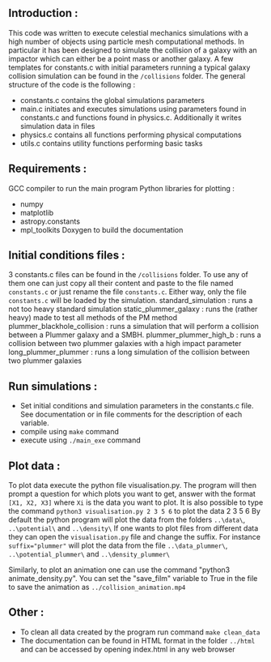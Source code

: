 ## Introduction :

This code was written to execute celestial mechanics simulations with a high number of objects using particle mesh computational methods.
In particular it has been designed to simulate the collision of a galaxy with an impactor which can either be a point mass or another galaxy.
A few templates for constants.c with initial parameters running a typical galaxy collision simulation can be found in the ```/collisions``` folder.
The general structure of the code is the following :
- constants.c contains the global simulations parameters
- main.c initiates and executes simulations using parameters found in constants.c and functions found in physics.c. Additionally it writes simulation data in files
- physics.c contains all functions performing physical computations
- utils.c contains utility functions performing basic tasks


## Requirements :

GCC compiler to run the main program
Python libraries for plotting :
- numpy
- matplotlib
- astropy.constants
- mpl_toolkits
Doxygen to build the documentation


## Initial conditions files :

3 constants.c files can be found in the ```/collisions``` folder.
To use any of them one can just copy all their content and paste to the file named ```constants.c``` or just rename the file ```constants.c```. Either way, only the file ```constants.c``` will be loaded by the simulation.
standard_simulation : runs a not too heavy standard simulation
static_plummer_galaxy : runs the (rather heavy) made to test all methods of the PM method
plummer_blackhole_collision : runs a simulation that will perform a collision between a Plummer galaxy and a SMBH.
plummer_plummer_high_b : runs a collision between two plummer galaxies with a high impact parameter
long_plummer_plummer : runs a long simulation of the collision between two plummer galaxies
## Run simulations :


- Set initial conditions and simulation parameters in the constants.c file. See documentation or in file comments for the description of each variable.
- compile using ```make``` command
- execute using ```./main_exe``` command


## Plot data :

To plot data execute the python file visualisation.py.
The program will then prompt a question for which plots you want to get, answer with the format ```[X1, X2, X3]``` where ```Xi``` is the data you want to plot.
It is also possible to type the command ```python3 visualisation.py 2 3 5 6``` to plot the data 2 3 5 6
By default the python program will plot the data from the folders ```..\data\```, ```..\potential\```  and ```..\density\```
If one wants to plot files from different data they can open the ```visualisation.py``` file and change the suffix. For instance ```suffix="plummer"``` will plot the data from the file ```..\data_plummer\```, ```..\potential_plummer\```  and ```..\density_plummer\```

Similarly, to plot an animation one can use the command "python3 animate_density.py". You can set the "save_film" variable to True in the file to save the animation as ```../collision_animation.mp4```


## Other :

- To clean all data created by the program run command ```make clean_data```
- The documentation can be found in HTML format in the folder ```../html``` and can be accessed by opening index.html in any web browser
